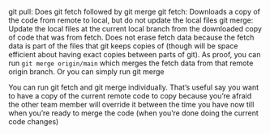 
git pull: Does git fetch followed by git merge
git fetch: Downloads a copy of the code from remote to local, but do not update the local files
git merge: Update the local files at the current local branch from the downloaded copy of code that was from fetch. Does not erase fetch data because the fetch data is part of the files that git keeps copies of (though will be space efficient about having exact copies between parts of git). As proof, you can run `git merge origin/main` which merges the fetch data from that remote origin branch. Or you can simply run git merge 

You can run git fetch and git merge individually. That’s useful say you want to have a copy of the current remote code to copy because you’re afraid the other team member will override it between the time you have now till when you’re ready to merge the code (when you’re done doing the current code changes)